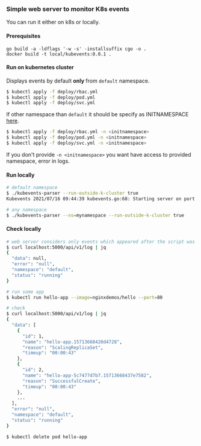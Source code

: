### Simple web server to monitor K8s events 

You can run it either on k8s or locally.

#### Prerequisites
```
go build -a -ldflags '-w -s' -installsuffix cgo -o .
docker build -t local/kubevents:0.0.1 .
```

#### Run on kubernetes cluster
Displays events by default **only** from `default` namespace.  
```sh
$ kubectl apply -f deploy/rbac.yml
$ kubectl apply -f deploy/pod.yml
$ kubectl apply -f deploy/svc.yml
```
If other namespace than `default` it should be specify as INITNAMESPACE [here](./deploy/pod.yml). 
```sh
$ kubectl apply -f deploy/rbac.yml -n <initnamespace>
$ kubectl apply -f deploy/pod.yml -n <initnamespace>
$ kubectl apply -f deploy/svc.yml -n <initnamespace>
```
If you don't provide `-n <initnamespace>` you want have access to provided namespace, error in logs.  

#### Run locally
```sh
# default namespace
$ ./kubevents-parser --run-outside-k-cluster true
Kubevents 2021/07/16 09:44:39 kubevents.go:68: Starting server on port :5000

# any namespace
$ ./kubevents-parser --ns=mynamespace --run-outside-k-cluster true
```

#### Check locally
```sh
# web server considers only events which appeared after the script was run
$ curl localhost:5000/api/v1/log | jq
{
  "data": null,
  "error": "null",
  "namespace": "default",
  "status": "running"
}

# run some app
$ kubectl run hello-app --image=nginxdemos/hello --port=80

# check
$ curl localhost:5000/api/v1/log | jq
{
  "data": [
    {
      "id": 1,
      "name": "hello-app.15713668420d4728",
      "reason": "ScalingReplicaSet",
      "timeup": "00:00:43"
    },
    {
      "id": 2,
      "name": "hello-app-5c7477d7b7.15713668437e7582",
      "reason": "SuccessfulCreate",
      "timeup": "00:00:43"
    },
    ...
  ],
  "error": "null",
  "namespace": "default",
  "status": "running"
}

$ kubectl delete pod hello-app
```
